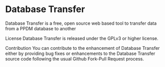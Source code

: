 # Database Transfer
Database Transfer is a free, open source web based tool to transfer data from a PPDM database to another

License
Database Transfer is released under the GPLv3 or higher license.

Contribution
You can contribute to the enhancement of Database Transfer either by providing bug fixes or enhancements to the Database Transfer
source code following the usual Github Fork-Pull Request process.
